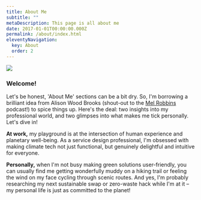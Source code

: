 ```yaml
---
title: About Me
subtitle: ""
metaDescription: This page is all about me
date: 2017-01-01T00:00:00.000Z
permalink: /about/index.html
eleventyNavigation:
  key: About
  order: 2
---
```

![](/src/assets/img/screenshot-2025-05-29-at-15-31-52-tlh1h8lwsornihtb.webp-webp-image-273-×-400-pixels-.png)

### Welcome!

Let's be honest, 'About Me' sections can be a bit dry. So, I'm borrowing a brilliant idea from Alison Wood Brooks (shout-out to the [Mel Robbins](google.com) podcast!) to spice things up. Here's the deal: two insights into my professional world, and two glimpses into what makes me tick personally. Let's dive in!

**At work,** my playground is at the intersection of human experience and planetary well-being. As a service design professional, I'm obsessed with making climate tech not just functional, but genuinely delightful and intuitive for everyone.

**Personally,** when I'm not busy making green solutions user-friendly, you can usually find me getting wonderfully muddy on a hiking trail or feeling the wind on my face cycling through scenic routes. And yes, I'm probably researching my next sustainable swap or zero-waste hack while I'm at it – my personal life is just as committed to the planet!